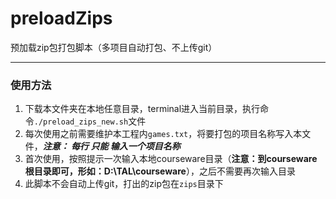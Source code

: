# preloadZips

预加载zip包打包脚本（多项目自动打包、不上传git）

---

### 使用方法
1. 下载本文件夹在本地任意目录，terminal进入当前目录，执行命令`./preload_zips_new.sh`文件  
2. 每次使用之前需要维护本工程内`games.txt`，将要打包的项目名称写入本文件，***注意： 每行 只能 输入一个项目名称***
3. 首次使用，按照提示一次输入本地courseware目录（**注意：到courseware根目录即可，形如：D:\TAL\courseware**），之后不需要再次输入目录  
4. 此脚本不会自动上传git，打出的zip包在`zips`目录下